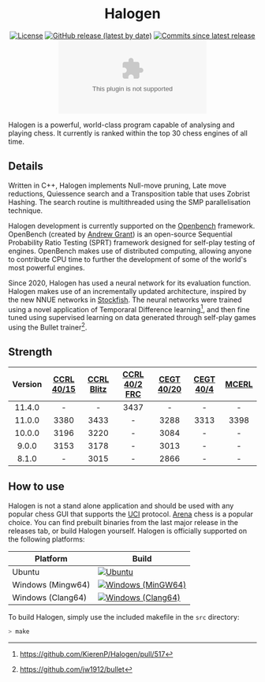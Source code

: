 <div align="center">

# Halogen

[![License](https://img.shields.io/github/license/KierenP/Halogen?style=for-the-badge)](https://github.com/KierenP/Halogen/blob/master/LICENSE)
[![GitHub release (latest by date)](https://img.shields.io/github/v/release/KierenP/Halogen?style=for-the-badge)](https://github.com/KierenP/Halogen/releases/latest)
[![Commits since latest release](https://img.shields.io/github/commits-since/KierenP/Halogen/latest?style=for-the-badge)](https://github.com/KierenP/Halogen/commits/master)
![GitHub Downloads (specific asset, all releases)](https://img.shields.io/github/downloads/KierenP/Halogen/Halogen11-windows-popcnt.exe?style=for-the-badge)

</div>

Halogen is a powerful, world-class program capable of analysing and playing chess. It currently is ranked within the top 30 chess engines of all time.


## Details

Written in C++, Halogen implements Null-move pruning, Late move reductions, Quiessence search and a Transposition table that uses Zobrist Hashing. The search routine is multithreaded using the SMP parallelisation technique.

Halogen development is currently supported on the [Openbench](http://chess.grantnet.us/) framework. OpenBench (created by [Andrew Grant](https://github.com/AndyGrant)) is an open-source Sequential Probability Ratio Testing (SPRT) framework designed for self-play testing of engines. OpenBench makes use of distributed computing, allowing anyone to contribute CPU time to further the development of some of the world's most powerful engines.

Since 2020, Halogen has used a neural network for its evaluation function. Halogen makes use of an incrementally updated architecture, inspired by the new NNUE networks in [Stockfish](https://github.com/official-stockfish/Stockfish). The neural networks were trained using a novel application of Temporaral Difference learning[^1], and then fine tuned using supervised learning on data generated through self-play games using the Bullet trainer[^2].


## Strength

| Version | [CCRL 40/15][ccrl-4015] | [CCRL Blitz][ccrl-blitz] | [CCRL 40/2 FRC][ccrl-402-frc] | [CEGT 40/20][cegt-4020] | [CEGT 40/4][cegt-404] | [MCERL] |
|:-------:|:-----------------------:|:------------------------:|:-----------------------------:|:---------------------:|:-----------------------:|:-------:|
|  11.4.0 |            -            |           -           |             3437              |           -           |          -           |    -    |
|  11.0.0 |          3380           |           3433           |             -              |         3288             |          3313           |    3398    |
|  10.0.0 |          3196           |           3220           |             -              |         3084          |            -         |  -   |
|  9.0.0  |          3153           |           3178           |             -              |           3013           |          -           |  -   |
|  8.1.0  |          -           |           3015           |             -              |         2866          |             -           |  -   |


## How to use

Halogen is not a stand alone application and should be used with any popular chess GUI that supports the [UCI](https://gist.github.com/DOBRO/2592c6dad754ba67e6dcaec8c90165bf) protocol. [Arena](http://www.playwitharena.de/) chess is a popular choice. You can find prebuilt binaries from the last major release in the releases tab, or build Halogen yourself. Halogen is officially supported on the following platforms:

| Platform          | Build |
|-------------------|-------|
| Ubuntu            |  [![Ubuntu](https://github.com/KierenP/Halogen/actions/workflows/ubuntu.yml/badge.svg)](https://github.com/KierenP/Halogen/actions/workflows/ubuntu.yml)     |
| Windows (Mingw64) |  [![Windows (MinGW64)](https://github.com/KierenP/Halogen/actions/workflows/windows-mingw64.yml/badge.svg)](https://github.com/KierenP/Halogen/actions/workflows/windows-mingw64.yml)     |
| Windows (Clang64) |  [![Windows (Clang64)](https://github.com/KierenP/Halogen/actions/workflows/windows-clang64.yml/badge.svg)](https://github.com/KierenP/Halogen/actions/workflows/windows-clang64.yml)     |

To build Halogen, simply use the included makefile in the `src` directory:

```bash
> make
```

[^1]: https://github.com/KierenP/Halogen/pull/517
[^2]: https://github.com/jw1912/bullet

[ccrl-4015]: https://www.computerchess.org.uk/ccrl/4040/cgi/compare_engines.cgi?class=Single-CPU+engines&only_best_in_class=on&num_best_in_class=1&print=Rating+list
[ccrl-blitz]: https://www.computerchess.org.uk/ccrl/404/cgi/compare_engines.cgi?class=Single-CPU+engines&only_best_in_class=on&num_best_in_class=1&print=Rating+list
[ccrl-402-frc]: https://www.computerchess.org.uk/ccrl/404FRC/cgi/compare_engines.cgi?class=Single-CPU+engines&only_best_in_class=on&num_best_in_class=1&print=Rating+list
[cegt-404]: http://www.cegt.net/40_4_Ratinglist/40_4_single/rangliste.html
[cegt-4020]: http://www.cegt.net/40_40%20Rating%20List/40_40%20All%20Versions/rangliste.html
[mcerl]: https://www.chessengeria.eu/mcerl